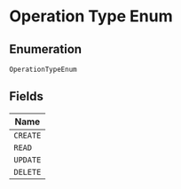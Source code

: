 
# Operation Type Enum

## Enumeration

`OperationTypeEnum`

## Fields

| Name |
|  --- |
| `CREATE` |
| `READ` |
| `UPDATE` |
| `DELETE` |


